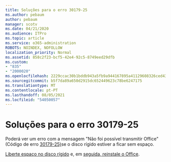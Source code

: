 ```yaml
---
title: Soluções para o erro 30179-25
ms.author: pebaum
author: pebaum
manager: scotv
ms.date: 04/21/2020
ms.audience: ITPro
ms.topic: article
ms.service: o365-administration
ROBOTS: NOINDEX, NOFOLLOW
localization_priority: Normal
ms.assetid: 858c2f23-bcf5-42e4-92c5-8749eed29dfb
ms.custom:
- "835"
- "2000020"
ms.openlocfilehash: 2229ccac30b1bddb943a5fb9a944167895a41129608326ced437231166920610
ms.sourcegitcommit: b5f7da89a650d2915dc652449623c78be6247175
ms.translationtype: MT
ms.contentlocale: pt-PT
ms.lasthandoff: 08/05/2021
ms.locfileid: "54050057"
---
```

# <a name="solutions-for-error-30179-25"></a>Soluções para o erro 30179-25

Poderá ver um erro com a mensagem "Não foi possível transmitir Office" (Código de erro [30179-25)](https://support.office.com/article/e40d3c7d-98f6-4284-94a0-882beaa44593?wt.mc_id=Alchemy_ClientDIA)se o disco rígido estiver a ficar sem espaço.
  
[Liberte espaço no disco rígido](https://support.microsoft.com/help/12425/windows-10-free-up-drive-space) e, em [seguida, reinstale o Office](https://portal.office.com/OLS/MySoftware.aspx).
  